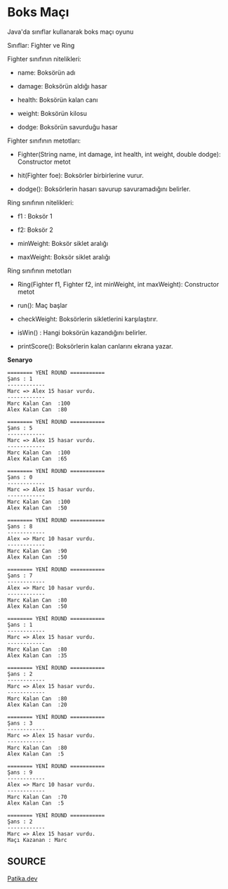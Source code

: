 # Boks Maçı

Java'da sınıflar kullanarak boks maçı oyunu

Sınıflar: Fighter ve Ring

Fighter sınıfının nitelikleri:

- name: Boksörün adı

- damage: Boksörün aldığı hasar

- health: Boksörün kalan canı

- weight: Boksörün kilosu

- dodge: Boksörün savurduğu hasar

Fighter sınıfının metotları:

- Fighter(String name, int damage, int health, int weight, double dodge): Constructor metot

- hit(Fighter foe): Boksörler birbirlerine vurur.

- dodge(): Boksörlerin hasarı savurup savuramadığını belirler.


Ring sınıfının nitelikleri:

- f1 : Boksör 1

- f2: Boksör 2

- minWeight: Boksör siklet aralığı

- maxWeight: Boksör siklet aralığı

Ring sınıfının metotları

- Ring(Fighter f1, Fighter f2, int minWeight, int maxWeight): Constructor metot

- run(): Maç başlar

- checkWeight: Boksörlerin sikletlerini karşılaştırır.

- isWin() : Hangi boksörün kazandığını belirler.

- printScore(): Boksörlerin kalan canlarını ekrana yazar.

**Senaryo**

```
======== YENİ ROUND ===========
Şans : 1
------------
Marc => Alex 15 hasar vurdu.
------------
Marc Kalan Can 	:100
Alex Kalan Can 	:80

======== YENİ ROUND ===========
Şans : 5
------------
Marc => Alex 15 hasar vurdu.
------------
Marc Kalan Can 	:100
Alex Kalan Can 	:65

======== YENİ ROUND ===========
Şans : 0
------------
Marc => Alex 15 hasar vurdu.
------------
Marc Kalan Can 	:100
Alex Kalan Can 	:50

======== YENİ ROUND ===========
Şans : 8
------------
Alex => Marc 10 hasar vurdu.
------------
Marc Kalan Can 	:90
Alex Kalan Can 	:50

======== YENİ ROUND ===========
Şans : 7
------------
Alex => Marc 10 hasar vurdu.
------------
Marc Kalan Can 	:80
Alex Kalan Can 	:50

======== YENİ ROUND ===========
Şans : 1
------------
Marc => Alex 15 hasar vurdu.
------------
Marc Kalan Can 	:80
Alex Kalan Can 	:35

======== YENİ ROUND ===========
Şans : 2
------------
Marc => Alex 15 hasar vurdu.
------------
Marc Kalan Can 	:80
Alex Kalan Can 	:20

======== YENİ ROUND ===========
Şans : 3
------------
Marc => Alex 15 hasar vurdu.
------------
Marc Kalan Can 	:80
Alex Kalan Can 	:5

======== YENİ ROUND ===========
Şans : 9
------------
Alex => Marc 10 hasar vurdu.
------------
Marc Kalan Can 	:70
Alex Kalan Can 	:5

======== YENİ ROUND ===========
Şans : 2
------------
Marc => Alex 15 hasar vurdu.
Maçı Kazanan : Marc

```

## SOURCE

[Patika.dev](https://www.patika.dev/tr)